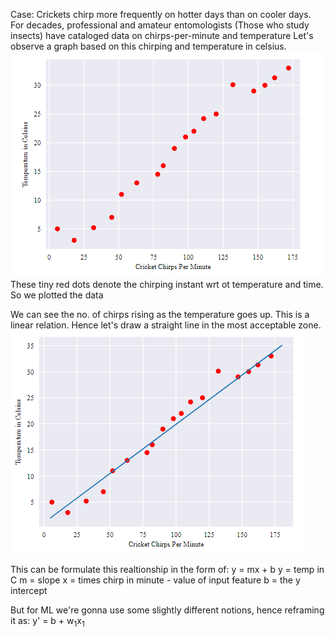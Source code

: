 Case: Crickets chirp more frequently on hotter days than on cooler days. For decades, professional and amateur entomologists (Those who study insects) have cataloged data on chirps-per-minute and temperature
Let's observe a graph based on this chirping and temperature in celsius.<br>
![alt text](https://github.com/yashpathack/Supervised-Machine-Learning/blob/master/Resources/8.png)
These tiny red dots denote the chirping instant wrt ot temperature and time. So we plotted the data

We can see the no. of chirps rising as the temperature goes up. This is a linear relation. Hence let's draw a straight line in the most acceptable zone. <br>
![alt text](https://github.com/yashpathack/Supervised-Machine-Learning/blob/master/Resources/9.png)

This can be formulate this realtionship in the form of: y = mx + b
y = temp in C
m = slope
x = times chirp in minute - value of input feature
b = the y intercept

But for ML we're gonna use some slightly different notions, hence reframing it as:
y' = b + w<sub>1</sub>x<sub>1</sub>






